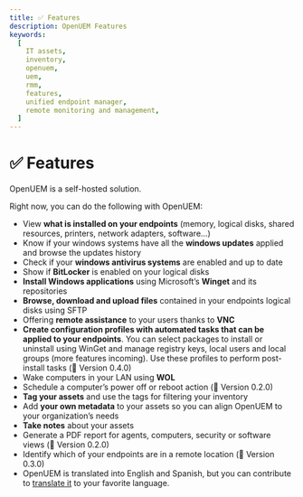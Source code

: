 ```yaml
---
title: ✅ Features
description: OpenUEM Features
keywords:
  [
    IT assets,
    inventory,
    openuem,
    uem,
    rmm,
    features,
    unified endpoint manager,
    remote monitoring and management,
  ]
---
```


# ✅ Features

OpenUEM is a self-hosted solution.

Right now, you can do the following with OpenUEM:

- View **what is installed on your endpoints** (memory, logical disks, shared resources, printers, network adapters, software…)
- Know if your windows systems have all the **windows updates** applied and browse the updates history
- Check if your **windows antivirus systems** are enabled and up to date
- Show if **BitLocker** is enabled on your logical disks
- **Install Windows applications** using Microsoft’s **Winget** and its repositories
- **Browse, download and upload files** contained in your endpoints logical disks using SFTP
- Offering **remote assistance** to your users thanks to **VNC**
- **Create configuration profiles with automated tasks that can be applied to your endpoints**. You can select packages to install or uninstall using WinGet and manage registry keys, local users and local groups (more features incoming). Use these profiles to perform post-install tasks (🎯 Version 0.4.0)
- Wake computers in your LAN using **WOL**
- Schedule a computer’s power off or reboot action (🎯 Version 0.2.0)
- **Tag your assets** and use the tags for filtering your inventory
- Add **your own metadata** to your assets so you can align OpenUEM to your organization’s needs
- **Take notes** about your assets
- Generate a PDF report for agents, computers, security or software views (🎯 Version 0.2.0)
- Identify which of your endpoints are in a remote location (🎯 Version 0.3.0)
- OpenUEM is translated into English and Spanish, but you can contribute to [translate it](/docs/09-Development/02-i18n.md) to your favorite language.
